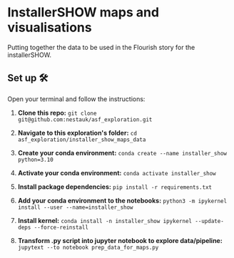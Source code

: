 # InstallerSHOW maps and visualisations

Putting together the data to be used in the Flourish story for the installerSHOW.

## Set up 🛠️
Open your terminal and follow the instructions:
1. **Clone this repo:** `git clone git@github.com:nestauk/asf_exploration.git`

2. **Navigate to this exploration's folder:** `cd asf_exploration/installer_show_maps_data`

3. **Create your conda environment:** `conda create --name installer_show python=3.10`

4. **Activate your conda environment:** `conda activate installer_show`

5. **Install package dependencies:** `pip install -r requirements.txt`

6. **Add your conda environment to the notebooks:** `python3 -m ipykernel install --user --name=installer_show`

7. **Install kernel:** `conda install -n installer_show ipykernel --update-deps --force-reinstall`

8. **Transform .py script into jupyter notebook to explore data/pipeline:** `jupytext --to notebook prep_data_for_maps.py`